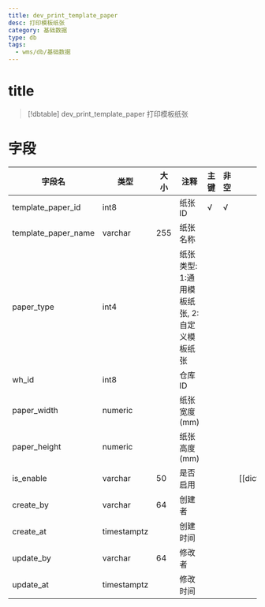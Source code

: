 ```yaml
---
title: dev_print_template_paper
desc: 打印模板纸张
category: 基础数据
type: db
tags:
  - wms/db/基础数据
---
```


# title
>[!dbtable] dev_print_template_paper
> 打印模板纸张

# 字段
| 字段名 | 类型 | 大小 | 注释 | 主键 | 非空 | 关联 |
| --- | --- | --- | --- | --- | --- | --- |
| template_paper_id | int8 |  | 纸张ID | √ | √ |  |
| template_paper_name | varchar | 255 | 纸张名称 |  |  |  |
| paper_type | int4 |  | 纸张类型: 1:通用模板纸张, 2: 自定义模板纸张 |  |  |  |
| wh_id | int8 |  | 仓库ID |  |  |  |
| paper_width | numeric |  | 纸张宽度(mm) |  |  |  |
| paper_height | numeric |  | 纸张高度(mm) |  |  |  |
| is_enable | varchar | 50 | 是否启用 |  |  | [[dict.IS_ENABLE]] |
| create_by | varchar | 64 | 创建者 |  |  |  |
| create_at | timestamptz |  | 创建时间 |  |  |  |
| update_by | varchar | 64 | 修改者 |  |  |  |
| update_at | timestamptz |  | 修改时间 |  |  |  |

